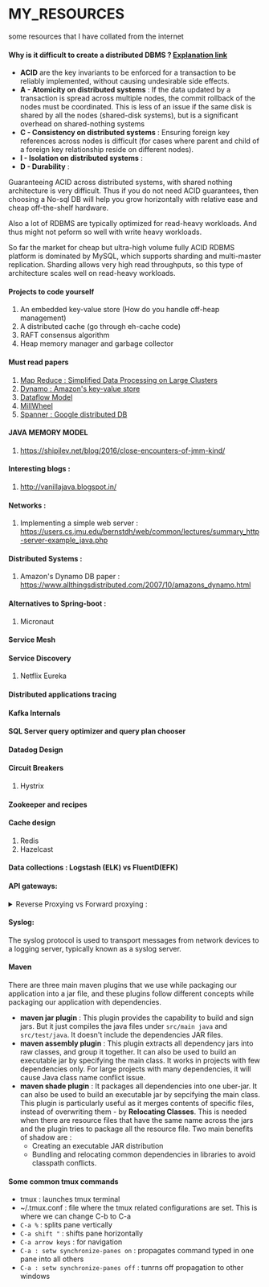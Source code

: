 # MY_RESOURCES
some resources that I have collated from the internet

#### Why is it difficult to create a distributed DBMS ? [Explanation link](https://dba.stackexchange.com/a/34896)
* **ACID** are the key invariants to be enforced for a transaction to be reliably implemented, without causing undesirable side effects.
* **A - Atomicity on distributed systems** : If the data updated by a transaction is spread across multiple nodes, the commit rollback of the nodes must be coordinated. This is less of an issue if the same disk is shared by all the nodes (shared-disk systems), but is a significant overhead on shared-nothing systems
* **C - Consistency on distributed systems** : Ensuring foreign key references across nodes is difficult (for cases where parent and child of a foreign key relationship reside on different nodes).
* **I - Isolation on distributed systems** : 
* **D - Durability** :

Guaranteeing ACID across distributed systems, with shared nothing architecture is very difficult.
Thus if you do not need ACID guarantees, then choosing a No-sql DB will help you grow horizontally with relative ease and cheap off-the-shelf hardware.

Also a lot of RDBMS are typically optimized for read-heavy workloads. And thus might not peform so well with write heavy workloads.

So far the market for cheap but ultra-high volume fully ACID RDBMS platform is dominated by MySQL, which supports sharding and multi-master replication. Sharding allows very high read throughputs, so this type of architecture scales well on read-heavy workloads.


#### Projects to code yourself
1. An embedded key-value store (How do you handle off-heap management)
2. A distributed cache (go through eh-cache code)
3. RAFT consensus algorithm
4. Heap memory manager and garbage collector

#### Must read papers
1. [ Map Reduce : Simplified Data Processing on Large Clusters ](https://static.googleusercontent.com/media/research.google.com/en//archive/mapreduce-osdi04.pdf)
2. [Dynamo : Amazon's key-value store](https://www.allthingsdistributed.com/files/amazon-dynamo-sosp2007.pdf)
3. [Dataflow Model](https://research.google/pubs/pub43864/)
4. [MillWheel](https://static.googleusercontent.com/media/research.google.com/en//pubs/archive/41378.pdf)
5. [Spanner : Google distributed DB](https://www.usenix.org/system/files/conference/osdi12/osdi12-final-16.pdf)

#### JAVA MEMORY MODEL
1. https://shipilev.net/blog/2016/close-encounters-of-jmm-kind/

#### Interesting blogs :
1. http://vanillajava.blogspot.in/

#### Networks : 
1. Implementing a simple web server : https://users.cs.jmu.edu/bernstdh/web/common/lectures/summary_http-server-example_java.php 

#### Distributed Systems : 
1. Amazon's Dynamo DB paper : https://www.allthingsdistributed.com/2007/10/amazons_dynamo.html

#### Alternatives to Spring-boot :
1. Micronaut

#### Service Mesh

#### Service Discovery
1. Netflix Eureka

#### Distributed applications tracing

#### Kafka Internals

#### SQL Server query optimizer and query plan chooser

#### Datadog Design

#### Circuit Breakers
1. Hystrix

#### Zookeeper and recipes

#### Cache design
1. Redis
2. Hazelcast
  
#### Data collections : Logstash (ELK) vs FluentD(EFK) 

#### API gateways:

<details>
  <summary> Reverse Proxying vs Forward proxying :</summary>
  
  * Proxy means someone or something acting on behalf of someone else.	
  * **Forward proxy**
    * grant the client anonymity (think TOR). [Client knows both the proxy and the server. Server knows only the proxy]
    * A typical usage of forward proxies is grating internet access to internal clients of an organization, which is otherwise blocked by the organization.
  * **Reverse proxy** 
    * grant backend servers anonymity (think servers behind a DMZ) [Client knows only the reverse proxy. Server knows both reverse proxy as well as client]
    * A typical usage of a reverse proxy is to provide Internet users access to a server that is behind a firewall. Reverse proxies can also be used to balance load    among several back-end servers or to provide caching for a slower back-end server. In addition, reverse proxies can be used simply to bring several servers into the same URL space.
  * Reverse-proxy is also known as gateway.
</details>

#### Syslog:
The syslog protocol is used to transport messages from network devices to a logging server, typically known as a syslog server.

#### Maven
There are three main maven plugins that we use while packaging our application into a jar file, and these plugins follow different concepts while packaging our application with dependencies.
* **maven jar plugin** : This plugin provides the capability to build and sign jars. But it just compiles the java files under ```src/main java``` and ```src/test/java```. It doesn't include the dependencies JAR files.
* **maven assembly plugin** : This plugin extracts all dependency jars into raw classes, and group it together. It can also be used to build an executable jar by specifying the main class. It works in projects with few dependencies only. For large projects with many dependencies, it will cause Java class name conflict issue.
* **maven shade plugin** : It packages all dependencies into one uber-jar. It can also be used to build an executable jar by sepcifying the main class. This plugin is particularly useful as it merges contents of specific files, instead of overwriting them - by **Relocating Classes**. This is needed when there are resource files that have the same name across the jars and the plugin tries to package all the resource file. Two main benefits of shadow are :
  * Creating an executable JAR distribution
  * Bundling and relocating common dependencies in libraries to avoid classpath conflicts.


#### Some common tmux commands
* tmux : launches tmux terminal
* ~/.tmux.conf : file where the tmux related configurations are set. This is where we can change C-b to C-a
* ```C-a %``` : splits pane vertically
* ```C-a shift "``` : shifts pane horizontally
* ```C-a arrow keys``` : for navigation
* ```C-a : setw synchronize-panes on``` : propagates command typed in one pane into all others
* ```C-a : setw synchronize-panes off``` : tunrns off propagation to other windows


